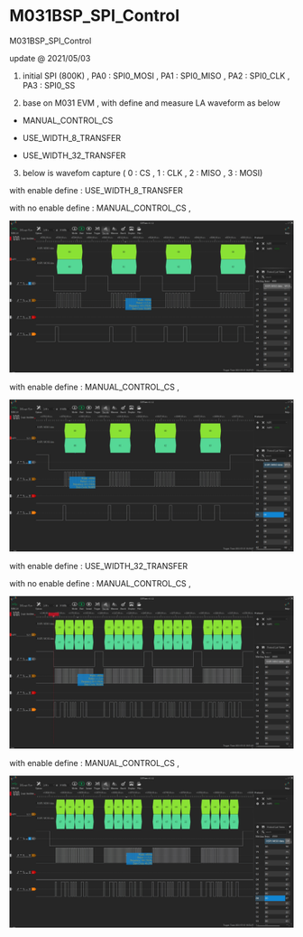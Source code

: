 # M031BSP_SPI_Control
 M031BSP_SPI_Control

update @ 2021/05/03

1. initial SPI (800K) , PA0 : SPI0_MOSI , PA1 : SPI0_MISO , PA2 : SPI0_CLK , PA3 : SPI0_SS

2. base on M031 EVM , with define and measure LA waveform as below 

- MANUAL_CONTROL_CS

- USE_WIDTH_8_TRANSFER

- USE_WIDTH_32_TRANSFER

3. below is wavefom capture ( 0 : CS , 1 : CLK , 2 : MISO , 3 : MOSI)

with enable define : USE_WIDTH_8_TRANSFER

with no enable define : MANUAL_CONTROL_CS , 

![image](https://github.com/released/M031BSP_SPI_Control/blob/main/u8_autoSS_wait_busy_4_bytes.jpg)

with enable define : MANUAL_CONTROL_CS , 

![image](https://github.com/released/M031BSP_SPI_Control/blob/main/u8_manualSS_wait_busy_4_bytes.jpg)

with enable define : USE_WIDTH_32_TRANSFER

with no enable define : MANUAL_CONTROL_CS , 

![image](https://github.com/released/M031BSP_SPI_Control/blob/main/u32_autoSS_wait_busy_4_bytes.jpg)

with enable define : MANUAL_CONTROL_CS , 

![image](https://github.com/released/M031BSP_SPI_Control/blob/main/u32_manualSS_wait_busy_4_bytes.jpg)


